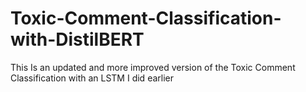 # Toxic-Comment-Classification-with-DistilBERT
This Is an updated and more improved version of the Toxic Comment Classification with an LSTM I did earlier
